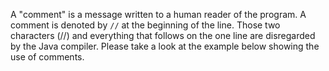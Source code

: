 A "comment" is a message written to a human reader of the program. A comment is denoted by `//` at the beginning of the line. Those two characters (//) and everything that follows on the one line are disregarded by the Java compiler. Please take a look at the example below showing the use of comments.

